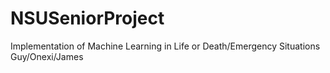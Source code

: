 # NSUSeniorProject
Implementation of Machine Learning in Life or Death/Emergency Situations Guy/Onexi/James
